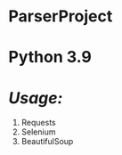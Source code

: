 <h1>ParserProject</h1>
<h1>Python 3.9</h1>
<h1><i>Usage:</i></h1> 
<ol>
<li>Requests</li>
<li>Selenium</li>
<li>BeautifulSoup</li>
</ol>
